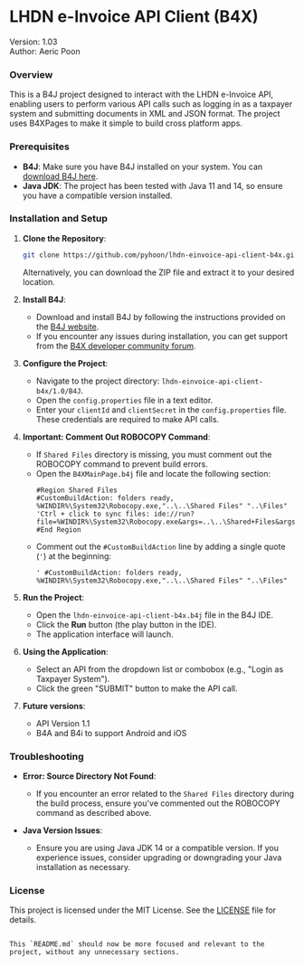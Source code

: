 # LHDN e-Invoice API Client (B4X)
Version: 1.03\
Author: Aeric Poon

### Overview
This is a B4J project designed to interact with the LHDN e-Invoice API, enabling users to perform various API calls such as logging in as a taxpayer system and submitting documents in XML and JSON format. The project uses B4XPages to make it simple to build cross platform apps.

### Prerequisites
- **B4J**: Make sure you have B4J installed on your system. You can [download B4J here](https://www.b4x.com/b4j.html).
- **Java JDK**: The project has been tested with Java 11 and 14, so ensure you have a compatible version installed.

### Installation and Setup

1. **Clone the Repository**:
   ```bash
   git clone https://github.com/pyhoon/lhdn-einvoice-api-client-b4x.git
   ```
   Alternatively, you can download the ZIP file and extract it to your desired location.

2. **Install B4J**:
   - Download and install B4J by following the instructions provided on the [B4J website](https://www.b4x.com/b4j.html).
   - If you encounter any issues during installation, you can get support from the [B4X developer community forum](https://www.b4x.com/android/forum/).

3. **Configure the Project**:
   - Navigate to the project directory: `lhdn-einvoice-api-client-b4x/1.0/B4J`.
   - Open the `config.properties` file in a text editor.
   - Enter your `clientId` and `clientSecret` in the `config.properties` file. These credentials are required to make API calls.

4. **Important: Comment Out ROBOCOPY Command**:
   - If `Shared Files` directory is missing, you must comment out the ROBOCOPY command to prevent build errors.
   - Open the `B4XMainPage.b4j` file and locate the following section:
     ```B4X
     #Region Shared Files
     #CustomBuildAction: folders ready, %WINDIR%\System32\Robocopy.exe,"..\..\Shared Files" "..\Files"
     'Ctrl + click to sync files: ide://run?file=%WINDIR%\System32\Robocopy.exe&args=..\..\Shared+Files&args=..\Files&FilesSync=True
     #End Region
     ```
   - Comment out the `#CustomBuildAction` line by adding a single quote (`'`) at the beginning:
     ```B4X
     ' #CustomBuildAction: folders ready, %WINDIR%\System32\Robocopy.exe,"..\..\Shared Files" "..\Files"
     ```

5. **Run the Project**:
   - Open the `lhdn-einvoice-api-client-b4x.b4j` file in the B4J IDE.
   - Click the **Run** button (the play button in the IDE).
   - The application interface will launch.

6. **Using the Application**:
   - Select an API from the dropdown list or combobox (e.g., "Login as Taxpayer System").
   - Click the green "SUBMIT" button to make the API call.

7. **Future versions**:
   - API Version 1.1
   - B4A and B4i to support Android and iOS

### Troubleshooting

- **Error: Source Directory Not Found**:
  - If you encounter an error related to the `Shared Files` directory during the build process, ensure you've commented out the ROBOCOPY command as described above.

- **Java Version Issues**:
  - Ensure you are using Java JDK 14 or a compatible version. If you experience issues, consider upgrading or downgrading your Java installation as necessary.

### License
This project is licensed under the MIT License. See the [LICENSE](LICENSE) file for details.

```

This `README.md` should now be more focused and relevant to the project, without any unnecessary sections.
